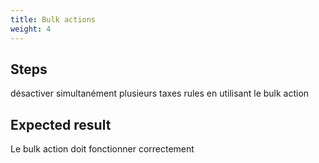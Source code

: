 ```yaml
---
title: Bulk actions
weight: 4
---
```

## Steps

désactiver simultanément plusieurs taxes rules en utilisant le bulk action

## Expected result

Le bulk action doit fonctionner correctement

